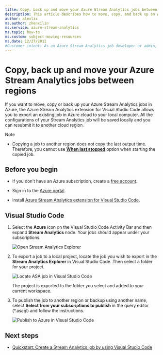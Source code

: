 ```yaml
---
title: Copy, back up and move your Azure Stream Analytics jobs between regions
description: This article describes how to move, copy, and back up an Azure Stream Analytics job.
author: alexlzx
ms.author: zhenxilin
ms.service: azure-stream-analytics
ms.topic: how-to
ms.custom: subject-moving-resources
ms.date: 12/27/2012
#Customer intent: As an Azure Stream Analytics job developer or admin, I want export my job so that I can reuse, move between Azure regions, or back up.
---
```


# Copy, back up and move your Azure Stream Analytics jobs between regions

If you want to move, copy or back up your Azure Stream Analytics jobs in Azure, the Azure Stream Analytics extension for Visual Studio Code allows you to export an existing job in Azure cloud to your local computer. All the configurations of your Stream Analytics job will be saved locally and you can resubmit it to another cloud region.

> [!NOTE] 
> * Copying a job to another region does not copy the last output time. Therefore, you cannot use [**When last stopped**](./start-job.md#start-options) option when starting the copied job.

## Before you begin
* If you don't have an Azure subscription, create a [free account](https://azure.microsoft.com/pricing/purchase-options/azure-account?cid=msft_learn).

* Sign in to the [Azure portal](https://portal.azure.com/).

* Install [Azure Stream Analytics extension for Visual Studio Code](quick-create-visual-studio-code.md#install-the-azure-stream-analytics-tools-extension).

## Visual Studio Code

1. Select the **Azure** icon on the Visual Studio Code Activity Bar and then expand **Stream Analytics** node. Your jobs should appear under your subscriptions.

   ![Open Stream Analytics Explorer](./media/vscode-explore-jobs/open-explorer.png)

2. To export a job to a local project, locate the job you wish to export in the **Stream Analytics Explorer** in Visual Studio Code. Then select a folder for your project.

    ![Locate ASA job in Visual Studio Code](./media/vscode-explore-jobs/export-job.png)

    The project is exported to the folder you select and added to your current workspace.

3. To publish the job to another region or backup using another name, select **Select from your subscriptions to publish** in the query editor (\*.asaql) and follow the instructions.

    ![Publish to Azure in Visual Studio Code](./media/quick-create-visual-studio-code/submit-job.png)

## Next steps

* [Quickstart: Create a Stream Analytics job by using Visual Studio Code](quick-create-visual-studio-code.md)